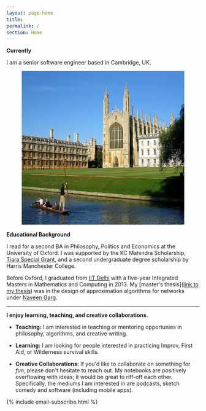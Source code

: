 ```yaml
---
layout: page-home
title:  
permalink: /
section: Home
---
```



<!-- <img class='inset right' src='/1.jpg' title='Piyush Ahuja' width='130px' />   
 -->
**Currently**

I am a senior software engineer based in Cambridge, UK.


<center>
<figure>
    <img src="files/images/oxford/cam.jpg" alt="Cambridge" width="600" height= "400" /> 
    <figcaption></figcaption> 
</figure>
</center>


<!-- My long-term project, [Platonia](https://play.google.com/store/apps/details?id=com.platonialabs.platonia), can now be downloaded on Google playstore. One of the best way to learn is to teach it to someone. Platonia allows you to organize one-on-one meetups with people near you for learning-and-teaching. -->
**Educational Background**

I read for a second BA in Philosophy, Politics and Economics at the University of Oxford.  I was supported by the KC Mahindra Scholarship, [Tiara Special Grant](https://www.tiarafoundation.com/copy-of-tiara-special-grant), and a second undergraduate degree scholarship by Harris Manchester College.

Before Oxford, I graduated from [IIT Delhi](https://en.wikipedia.org/wiki/Indian_Institute_of_Technology_Delhi) with a five-year Integrated Masters in Mathematics and Computing in 2013. My [master's thesis]([link to my thesis][thesis]) was in the design of approximation algorithms for networks under [Naveen Garg](https://en.wikipedia.org/wiki/Naveen_Garg). 
<!-- The [research section](/research)  gives a summary of my research projects.
 -->
<!-- The [work section](/work)  spells out my professional experience in greater detail.  
 -->

----

**I enjoy learning, teaching, and creative collaborations.**

- **Teaching:**  I am interested in teaching or mentoring opportunies in philosophy, algorithms, and creative writing.

- **Learning:** I am looking for people interested in practicing Improv, First Aid, or Wilderness survival skills.  

- **Creative Collaborations:** If you'd like to collaborate on something for *fun*, please don't hesitate to reach out. My notebooks are positively overflowing with ideas; it would be great to riff-off each other. Specifically, the mediums I am interested in are podcasts, sketch comedy and software (including mobile apps). 

{% include email-subscribe.html %}


[resumeFile]: ../files/piyush_resume.pdf 
[thesis]: ../files/research/thesis.pdf

 
